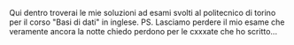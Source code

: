 Qui dentro troverai le mie soluzioni ad esami svolti al politecnico di torino per il corso "Basi di dati" in inglese.
PS. Lasciamo perdere il mio esame che veramente ancora la notte chiedo perdono per le cxxxate che ho scritto...
